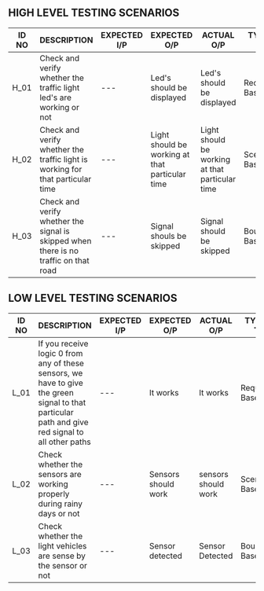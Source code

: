## HIGH LEVEL TESTING SCENARIOS

|ID NO|DESCRIPTION|EXPECTED I/P|EXPECTED O/P|ACTUAL O/P|TYPES OF TEST|
|---|---|---|---|---|---|
|H_01|Check and verify whether the traffic light led's are working or not|---|Led's should be displayed|Led's should be displayed|Requirement Based|
|H_02|Check and verify whether the traffic light is working for that particular time|---|Light should be working at that particular time|Light should be working at that particular time|Scenario Based|
|H_03|Check and verify whether the signal is skipped when there is no traffic on that road|---|Signal shouls be skipped|Signal should be skipped|Boundary Based|

## LOW LEVEL TESTING SCENARIOS

|ID NO|DESCRIPTION|EXPECTED I/P|EXPECTED O/P|ACTUAL O/P|TYPES OF TEST|
|---|---|---|---|---|---|
|L_01|If you receive logic 0 from any of these sensors, we have to give the green signal to that particular path and give red signal to all other paths|---|It works|It works|Requirement Based|
|L_02|Check whether the sensors are working properly during rainy days or not|---|Sensors should work|sensors should work|Scenario Based|
|L_03|Check whether the light vehicles are sense by the sensor or not|---|Sensor detected|Sensor Detected|Boundary Based|
